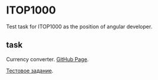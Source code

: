 # ITOP1000
Test task for ITOP1000 as the position of angular developer.

## task
Сurrency converter. [GitHub Page](https://andriistoliarov.github.io/testTasks/CS/CarOwners/dist/CarOwners/index.html).

[Тестовое задание](test-task-angular-developer-ITOP1000.pdf).
